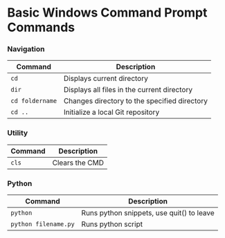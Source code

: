 # Basic Windows Command Prompt Commands


### Navigation

| Command | Description |
| ------- | ----------- |
| `cd` | Displays current directory |
| `dir` | Displays all files in the current directory |
| `cd foldername` | Changes directory to the specified directory |
| `cd ..` | Initialize a local Git repository |


### Utility

| Command | Description |
| ------- | ----------- |
| `cls` | Clears the CMD |


### Python

| Command | Description |
| ------- | ----------- |
| `python` | Runs python snippets, use quit() to leave |
| `python filename.py` | Runs python script |
